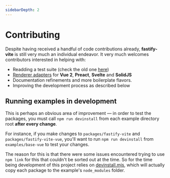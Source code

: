 ```yaml
---
sidebarDepth: 2
---
```


# Contributing

Despite having received a handful of code contributions already, <b>fastify-vite</b> is still very much an individual endeavor. It very much welcomes contributors interested in helping with:

- Readding a test suite (check the old one [here](https://github.com/terixjs/fastify-vite/blob/b6a894df77af1fde88826c235e97d692e84426e8/example/test.js))
- [Renderer adapters](/concepts/renderer-adapters) for <b>Vue 2</b>, <b>Preact</b>, <b>Svelte</b> and <b>SolidJS</b>
- Documentation refinements and more boilerplate flavors.
- Improving the development process as described below

## Running examples in development

This is perhaps an obvious area of improvement — in order to test the packages, you must call `npm run devinstall` from each example directory root <b>after every change</b>.

For instance, if you make changes to `packages/fastify-vite` and `packages/fastify-vite-vue`, you'll want to run `npm run devinstall` from `examples/base-vue` to test your changes.

 The reason for this is that there were some issues encountered trying to use `npm link` for this that couldn't be sorted out at the time. So for the time being development of this project relies on [devinstall.mjs](https://github.com/terixjs/fastify-vite/blob/main/devinstall.mjs), which will actually copy each package to the example's `node_modules` folder.

